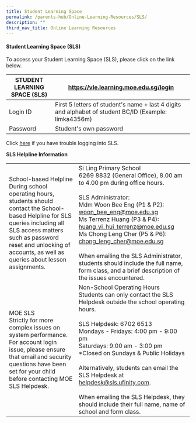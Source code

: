 ```yaml
---
title: Student Learning Space
permalink: /parents-hub/Online-Learning-Resources/SLS/
description: ""
third_nav_title: Online Learning Resources
---
```

#### Student Learning Space (SLS)

To access your Student Learning Space (SLS), please click on the link below.

| STUDENT LEARNING SPACE (SLS) | https://vle.learning.moe.edu.sg/login |
|---|---|
| Login ID | First 5 letters of student's name + last 4 digits and alphabet of student BC/ID (Example: limka4356m) |
| Password | Student's own password |

Click [here](https://static.learning.moe.edu.sg/UserGuide/login-troubleshooting.html#) if you have trouble logging into SLS.  
  
**SLS Helpline Information**

|  |  |
|---|---|
| School-based Helpline<br>During school operating hours, students should contact the School-based Helpline for SLS queries including all SLS access matters such as password reset and unlocking of accounts, as well as queries about lesson assignments. | Si Ling Primary School<br>6269 8832 (General Office), 8.00 am to 4.00 pm during office hours.<br> <br>SLS Administrator:<br>Mdm Woon Bee Eng (P1 & P2): woon_bee_eng@moe.edu.sg<br>Ms Terrenz Huang (P3 & P4): huang_yi_hui_terrenz@moe.edu.sg<br>Ms Chong Leng Cher (P5 & P6): chong_leng_cher@moe.edu.sg<br> <br>When emailing the SLS Administrator, students should include the full name, form class, and a brief description of the issues encountered.<br>  |
| MOE SLS<br>Strictly for more complex issues on system performance. For account login issue, please ensure that email and security questions have been set for your child before contacting MOE SLS Helpdesk. | Non-School Operating Hours<br>Students can only contact the SLS Helpdesk outside the school operating hours.<br> <br>SLS Helpdesk: 6702 6513<br>Mondays - Fridays: 4:00 pm - 9:00 pm<br>Saturdays: 9:00 am - 3:00 pm<br>*Closed on Sundays & Public Holidays<br> <br>Alternatively, students can email the SLS Helpdesk at helpdesk@sls.ufinity.com. <br> <br>When emailing the SLS Helpdesk, they should include their full name, name of school and form class. |

